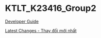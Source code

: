 # KTLT_K23416_Group2

[Developer Guide](project/doc/README.md)

[Latest Changes - Thay đổi mới nhất]()